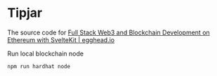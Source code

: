 # Tipjar

The source code for [Full Stack Web3 and Blockchain Development on Ethereum with SvelteKit | egghead.io](https://egghead.io/courses/full-stack-web3-and-blockchain-development-on-ethereum-with-sveltekit-f522ceec)

Run local blockchain node
```
npm run hardhat node
```
